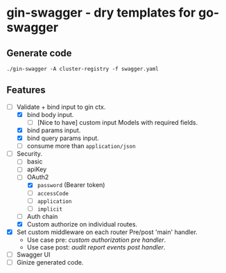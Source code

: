 # gin-swagger - dry templates for go-swagger

## Generate code

```
./gin-swagger -A cluster-registry -f swagger.yaml
```

## Features
* [ ] Validate + bind input to gin ctx.
  * [x] bind body input.
    * [ ] [Nice to have] custom input Models with required fields.
  * [x] bind params input.
  * [x] bind query params input.
  * [ ] consume more than `application/json`
* [ ] Security.
  * [ ] basic
  * [ ] apiKey
  * [ ] OAuth2
    * [x] `password` (Bearer token)
    * [ ] `accessCode`
    * [ ] `application`
    * [ ] `implicit`
  * [ ] Auth chain
  * [x] Custom authorize on individual routes.
* [x] Set custom middleware on each router Pre/post 'main' handler.
  * Use case pre: *custom authorization pre handler*.
  * Use case post: *audit report events post handler*.
* [ ] Swagger UI
* [ ] Ginize generated code.
